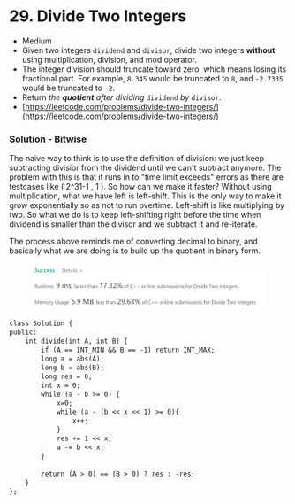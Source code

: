 # 29. Divide Two Integers

* Medium&#x20;
* Given two integers `dividend` and `divisor`, divide two integers **without** using multiplication, division, and mod operator.
* The integer division should truncate toward zero, which means losing its fractional part. For example, `8.345` would be truncated to `8`, and `-2.7335` would be truncated to `-2`.
* Return _the **quotient** after dividing_ `dividend` _by_ `divisor`.
* [https://leetcode.com/problems/divide-two-integers/](https://leetcode.com/problems/divide-two-integers/)

### Solution - Bitwise

The naive way to think is to use the definition of division: we just keep subtracting divisior from the dividend until we can't subtract anymore. The problem with this is that it runs in to "time limit exceeds" errors as there are testcases like ( 2^31-1 , 1 ). So how can we make it faster? Without using multiplication, what we have left is left-shift. This is the only way to make it grow exponentially so as not to run overtime. Left-shift is like multiplying by two. So what we do is to keep left-shifting right before the time when dividend is smaller than the divisor and we subtract it and re-iterate.

The process above reminds me of converting decimal to binary, and basically what we are doing is to build up the quotient in binary form.&#x20;

<figure><img src="../.gitbook/assets/image (10) (1).png" alt=""><figcaption></figcaption></figure>

```
class Solution {
public:
    int divide(int A, int B) {
        if (A == INT_MIN && B == -1) return INT_MAX;
        long a = abs(A);
        long b = abs(B);
        long res = 0;
        int x = 0;
        while (a - b >= 0) {
            x=0;
            while (a - (b << x << 1) >= 0){
                x++;
            }
            res += 1 << x;
            a -= b << x;
        }
        
        return (A > 0) == (B > 0) ? res : -res;
    }
};
```
